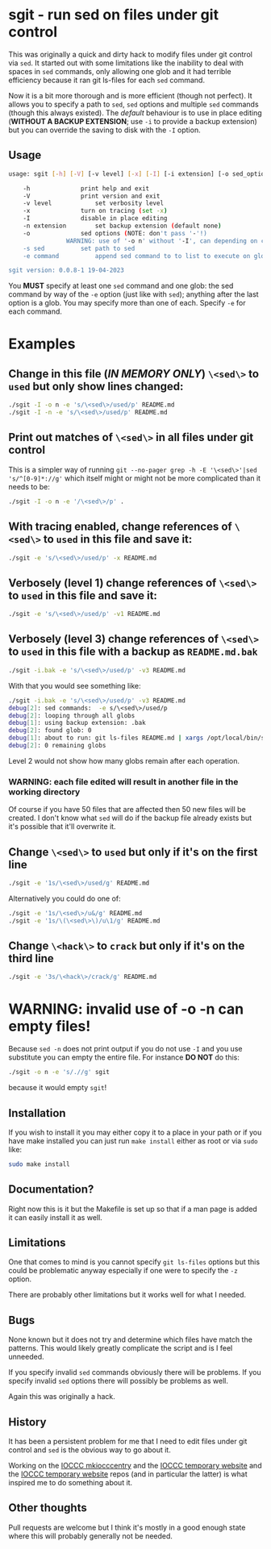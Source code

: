 # sgit - run sed on files under git control

This was originally a quick and dirty hack to modify files under git control
via `sed`. It started out with some limitations like the inability to deal
with spaces in `sed` commands, only allowing one glob and it had terrible
efficiency because it ran git ls-files for each `sed` command.

Now it is a bit more thorough and is more efficient (though not perfect). It
allows you to specify a path to `sed`, `sed` options and multiple `sed` commands
(though this always existed). The _default_ behaviour is to use in place editing
(**WITHOUT A BACKUP EXTENSION**; use `-i` to provide a backup extension) but you
can override the saving to disk with the `-I` option.

## Usage

```sh
usage: sgit [-h] [-V] [-v level] [-x] [-I] [-i extension] [-o sed_options] [-s sed] [-e command] <glob...>

    -h			    print help and exit
    -V			    print version and exit
    -v level		    set verbosity level
    -x			    turn on tracing (set -x)
    -I			    disable in place editing
    -n extension	    set backup extension (default none)
    -o			    sed options (NOTE: don't pass '-'!)
				WARNING: use of '-o n' without '-I', can depending on command, empty files
    -s sed		    set path to sed
    -e command		    append sed command to to list to execute on globs

sgit version: 0.0.8-1 19-04-2023
```

You **MUST** specify at least one `sed` command and one glob: the sed command by
way of the `-e` option (just like with `sed`); anything after the last option is
a glob. You may specify more than one of each. Specify `-e` for each command.

# Examples

## Change in this file (_IN MEMORY ONLY_) `\<sed\>` to `used` but only show lines changed:

```sh
./sgit -I -o n -e 's/\<sed\>/used/p' README.md 
./sgit -I -n -e 's/\<sed\>/used/p' README.md 
```

## Print out matches of `\<sed\>` in all files under git control

This is a simpler way of running `git --no-pager grep -h -E '\<sed\>'|sed
's/^[0-9]*://g'` which itself might or might not be more complicated than it
needs to be:

```sh
./sgit -I -o n -e '/\<sed\>/p' .
```

## With tracing enabled, change references of `\<sed\>` to `used` in this file and save it:

```sh
./sgit -e 's/\<sed\>/used/p' -x README.md

```

## Verbosely (level 1) change references of `\<sed\>` to `used` in this file and save it:

```sh
./sgit -e 's/\<sed\>/used/p' -v1 README.md

```

## Verbosely (level 3) change references of `\<sed\>` to `used` in this file with a backup as `README.md.bak`

```sh
./sgit -i.bak -e 's/\<sed\>/used/p' -v3 README.md

```

With that you would see something like:

```sh
./sgit -i.bak -e 's/\<sed\>/used/p' -v3 README.md
debug[2]: sed commands:  -e	s/\<sed\>/used/p
debug[2]: looping through all globs
debug[1]: using backup extension: .bak
debug[2]: found glob: 0
debug[1]: about to run: git ls-files README.md | xargs /opt/local/bin/sed -i".bak" -e	s/\<sed\>/used/p
debug[2]: 0 remaining globs
```

Level 2 would not show how many globs remain after each operation.

### WARNING: each file edited will result in another file in the working directory

Of course if you have 50 files that are affected then 50 new files will be
created. I don't know what `sed` will do if the backup file already exists but
it's possible that it'll overwrite it.


## Change `\<sed\>` to `used` but only if it's on the first line

```sh
./sgit -e '1s/\<sed\>/used/g' README.md
```

Alternatively you could do one of:


```sh
./sgit -e '1s/\<sed\>/u&/g' README.md
./sgit -e '1s/\(\<sed\>\)/u\1/g' README.md
```

## Change `\<hack\>` to `crack` but only if it's on the third line

```sh
./sgit -e '3s/\<hack\>/crack/g' README.md
```


# WARNING: invalid use of -o -n can empty files!

Because `sed -n` does not print output if you do not use `-I` and you use
substitute you can empty the entire file. For instance **DO NOT** do this:


```sh
./sgit -o n -e 's/.//g' sgit
```

because it would empty `sgit`!


## Installation

If you wish to install it you may either copy it to a place in your path or if
you have make installed you can just run `make install` either as root or via
`sudo` like:

```sh
sudo make install
```

## Documentation?

Right now this is it but the Makefile is set up so that if a man page is added
it can easily install it as well.

## Limitations

One that comes to mind is you cannot specify `git ls-files` options but this
could be problematic anyway especially if one were to specify the `-z` option.

There are probably other limitations but it works well for what I needed.

## Bugs

None known but it does not try and determine which files have match the
patterns. This would likely greatly complicate the script and is I feel
unneeded.

If you specify invalid `sed` commands obviously there will be problems. If you
specify invalid `sed` options there will possibly be problems as well.

Again this was originally a hack.


## History

It has been a persistent problem for me that I need to edit files under git
control and `sed` is the obvious way to go about it.

Working on the [IOCCC mkiocccentry](https://github.com/ioccc-src/mkiocccentry)
and the [IOCCC temporary website](https://github.com/ioccc-src/temp-test-ioccc)
and the [IOCCC temporary website](https://github.com/ioccc-src/temp-test-ioccc)
repos (and in particular the latter) is what inspired me to do something about
it.

## Other thoughts

Pull requests are welcome but I think it's mostly in a good enough state where
this will probably generally not be needed.

